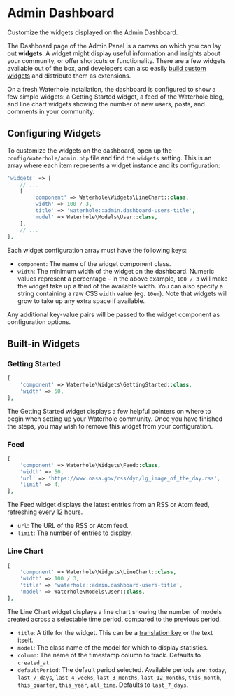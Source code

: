 # Admin Dashboard
Customize the widgets displayed on the Admin Dashboard.

The Dashboard page of the Admin Panel is a canvas on which you can lay out **widgets**. A widget might display useful information and insights about your community, or offer shortcuts or functionality. There are a few widgets available out of the box, and developers can also easily [build custom widgets](./admin.md#widgets) and distribute them as extensions.

On a fresh Waterhole installation, the dashboard is configured to show a few simple widgets: a Getting Started widget, a feed of the Waterhole blog, and line chart widgets showing the number of new users, posts, and comments in your community.

## Configuring Widgets
To customize the widgets on the dashboard, open up the `config/waterhole/admin.php` file and find the `widgets` setting. This is an array where each item represents a widget instance and its configuration:

```php
'widgets' => [  
    // ...
    [  
        'component' => Waterhole\Widgets\LineChart::class,  
        'width' => 100 / 3,  
        'title' => 'waterhole::admin.dashboard-users-title',  
        'model' => Waterhole\Models\User::class,  
    ],  
    // ... 
],
```

Each widget configuration array must have the following keys:

* `component`: The name of the widget component class.
* `width`: The minimum width of the widget on the dashboard. Numeric values represent a percentage – in the above example, `100 / 3` will make the widget take up a third of the available width. You can also specify a string containing a raw CSS `width` value (eg. `10em`). Note that widgets will grow to take up any extra space if available.

Any additional key-value pairs will be passed to the widget component as configuration options.

## Built-in Widgets
### Getting Started
```php
[  
    'component' => Waterhole\Widgets\GettingStarted::class,  
    'width' => 50,  
],
```

The Getting Started widget displays a few helpful pointers on where to begin when setting up your Waterhole community. Once you have finished the steps, you may wish to remove this widget from your configuration.

### Feed
```php
[  
    'component' => Waterhole\Widgets\Feed::class,  
    'width' => 50,  
    'url' => 'https://www.nasa.gov/rss/dyn/lg_image_of_the_day.rss',  
    'limit' => 4,  
],
```

The Feed widget displays the latest entries from an RSS or Atom feed, refreshing every 12 hours.

* `url`: The URL of the RSS or Atom feed.
* `limit`: The number of entries to display.

### Line Chart
```php
[  
    'component' => Waterhole\Widgets\LineChart::class,  
    'width' => 100 / 3,  
    'title' => 'waterhole::admin.dashboard-users-title',  
    'model' => Waterhole\Models\User::class,  
],
```

The Line Chart widget displays a line chart showing the number of models created across a selectable time period, compared to the previous period.

* `title`: A title for the widget. This can be a [translation key](./localization.md) or the text itself.
* `model`: The class name of the model for which to display statistics. 
* `column`: The name of the timestamp column to track. Defaults to `created_at`.
* `defaultPeriod`: The default period selected. Available periods are: `today`, `last_7_days`, `last_4_weeks`, `last_3_months`, `last_12_months`, `this_month`, `this_quarter`, `this_year`, `all_time`. Defaults to `last_7_days`. 